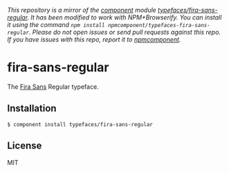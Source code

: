 *This repository is a mirror of the [component](http://component.io) module [typefaces/fira-sans-regular](http://github.com/typefaces/fira-sans-regular). It has been modified to work with NPM+Browserify. You can install it using the command `npm install npmcomponent/typefaces-fira-sans-regular`. Please do not open issues or send pull requests against this repo. If you have issues with this repo, report it to [npmcomponent](https://github.com/airportyh/npmcomponent).*
# fira-sans-regular
  
  The [Fira Sans](https://github.com/mozilla/Fira) Regular typeface.

## Installation

    $ component install typefaces/fira-sans-regular

## License

  MIT